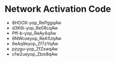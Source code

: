 # Network Activation Code
* 8HOOX-yop_RePggqAw
* d3K6i-yop_Re08cqAw
* Pff-b-yop_ReAy4qAw
* 9NWcoeyop_ReA1UqAw
* 8eAq9eyop_Zf7zYqAw
* pzygu-yop_ZfZswqAw
* o1w2ueyop_Zbix8qAw
